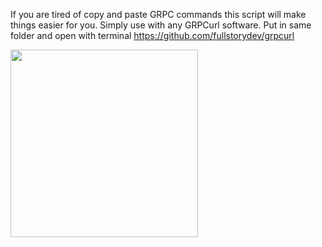 If you are tired of copy and paste GRPC commands this script will make things easier for you.
Simply use with any GRPCurl software. Put in same folder and open with terminal
https://github.com/fullstorydev/grpcurl

<img src="https://github.com/xeliuqa/nodeCurl/blob/main/nodecurl.png" height="300px" width="300px"/>
